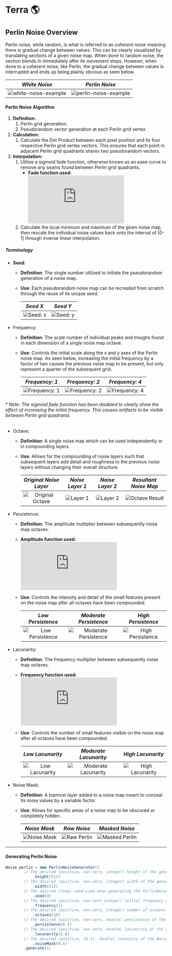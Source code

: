 # Terra :earth_americas:

## Perlin Noise Overview

Perlin noise, while random, is what is referred to as *coherent noise* meaning there is gradual change between values. This can be clearly visualized by translating sections of a given noise map. When done to random noise, the section blends in immediately after its movement stops. However, when done to a coherent noise, like Perlin, the gradual change between values is interrupted and ends up being plainly obvious as seen below.

|          *White Noise*           |          *Perlin Noise*           |
| :-----------------------: | :-----------------------: |
| ![white-noise-example][white-noise-example] | ![perlin-noise-example][perlin-noise-example] |

#### Perlin Noise Algorithm

1. **Definition:**
   1. Perlin grid generation.
   2. Pseudorandom vector generation at each Perlin grid vertex.
2. **Calculation:** 
   1. Calculate the Dot Product between each pixel position and its four respective Perlin grid vertex vectors. This ensures that each point in adjacent Perlin grid quadrants shares two pseudorandom vectors.
3. **Interpolation:**
   1. Utilize a sigmoid fade function, otherwise known as an ease curve to remove any seams found between Perlin grid quadrants.
      + **Fade function used:** ![Fade Function][fade-function]
   2. Calculate the local minimum and maximum of the given noise map, then rescale the individual noise values back onto the interval of [0-1] through inverse linear interpolation.
      ​

##### Terminology

+ **Seed**: 
  + **Definition**: The single number utilized to initiate the pseudorandom generation of a noise map.
  + **Use**: Each pseudorandom noise map can be recreated from scratch through the reuse of its unique seed.

    |          *Seed X*           |          *Seed Y*           |
    | :-----------------------: | :-----------------------: |
    | ![Seed: x][perlin-seed-x] | ![Seed: y][perlin-seed-y] |

+ Frequency: 
  + **Definition**: The scale number of individual peaks and troughs found in each dimension of a single noise map octave.
  + **Use**: Controls the initial scale along the x and y axes of the Perlin noise map. As seen below, increasing the initial frequency by a factor of two causes the previous noise map to be present, but only represent a quarter of the subsequent grid.

    |          *Frequency: 1*           |          *Frequency: 2*           | *Frequency: 4* |
    | :-----------------------: | :-----------------------: | :-----------------------: |
    | ![Frequency: 1][perlin-frequency-1] | ![Frequency: 2][perlin-frequency-2] | ![Frequency: 4][perlin-frequency-4] |

###### \* Note: The sigmoid fade function has been disabled to clearly show the effect of increasing the initial frequency. This causes artifacts to be visible between Perlin grid quadrants.

+ Octave:
  + **Definition**: A single noise map which can be used independently or in compounding layers.
  + **Use**: Allows for the compounding of noise layers such that subsequent layers add detail and roughness to the previous noise layers without changing their overall structure.

    | *Original Noise Layer*      | *Noise Layer 1*       | *Noise Layer 2* | *Resultant Noise Map* |
    | :-----------------------: | :-----------------------: | :-----------------------: | :-----------------------: |
    | ![Original Octave][octave-original] | ![Layer 1][octave-1] | ![Layer 2][octave-2] |  ![Octave Result][octave-result]|

+ Persistence:
  + **Definition**: The amplitude multiplier between subsequently noise map octaves.

  + **Amplitude function used:** ![Amplitude Function][amplitude-function]

  + **Use**: Controls the intensity and detail of the small features present on the noise map after all octaves have been compounded.

    | *Low Persistence*      | *Moderate Persistence*       | *High Persistence* |
    | :-----------------------: | :-----------------------: | :-----------------------: |
    | ![Low Persistence][persistence-low] | ![Moderate Persistence][persistence-moderate] | ![High Persistence][persistence-high] |

+ Lacunarity:
  + **Definition**: The frequency multiplier between subsequently noise map octaves.
  + **Frequency function used:** ![Frequency Function][frequency-function]
  + **Use**: Controls the number of small features visible on the noise map after all octaves have been compounded.

    | *Low Lacunarity* | *Moderate Lacunarity* | *High Lacunarity* |
    | :-----------------------: | :-----------------------: | :-----------------------: |
    | ![Low Lacunarity][lacunarity-low] | ![Moderate Lacunarity][lacunarity-moderate] | ![High Lacunarity][lacunarity-high] |

+ Noise Mask:
  + **Definition**: A topmost layer added to a noise map meant to conceal its noise values by a variable factor.
  + **Use**: Allows for specific areas of a noise map to be obscured or completely hidden.

    |          *Noise Mask*       |          *Raw Noise*       | *Masked Noise* |
    | :-----------------------: | :-----------------------: | :-----------------------: |
    | ![Noise Mask][noise-mask] | ![Raw Perlin][raw-perlin] | ![Masked Perlin][masked-perlin] |

-----
#### Generating Perlin Noise

```java
Noise perlin = new PerlinNoiseGenerator()
		// The desired (positive, non-zero, integer) height of the generated PerlinNoise object.
    		.height(512)
		// The desired (positive, non-zero, integer) width of the generated PerlinNoise object.
    		.width(512)
		// The desired (long) seed used when generating the PerlinNoise object.
    		.seed(0)
		// The desired (positive, non-zero integer) initial frequency of the generated PerlinNoise object.
    		.frequency(1)
		// The desired (positive, non-zero, integer) number of octaves present in the generated PerlinNoise object.
    		.octaves(10)
		// The desired (positive, non-zero, double) persistence of the generated PerlinNoise object.
    		.persistence(0.5)
		// The desired (positive, non-zero, double) lacunarity of the generated PerlinNoise object.
    		.lacunarity(2.8)
		// The desired (positive, [0-1], double) intensity of the NoiseMask being applied to the generated PerlinNoise object.
    		.noiseMask(0.5)
		.generate();
```

[white-noise-example]: https://i.imgur.com/kdvoLXs.gif "White Noise"
[perlin-noise-example]: https://i.imgur.com/ZIbyS0g.gif "Perlin Noise"

[fade-function]: http://latex.codecogs.com/gif.latex?f%28x%29%20%3D%206x%5E%7B5%7D%20-%2015x%5E%7B4%7D&amp;amp;amp;amp;amp;amp;amp;amp;amp;amp;amp;amp;amp;amp;plus;10x%5E%7B3%7D "Perlin Noise fade function LaTeX."

[perlin-seed-x]: https://i.imgur.com/B7FhPhV.png "Perlin Noise with seed X."
[perlin-seed-y]: https://i.imgur.com/oJhRLLx.png "Perlin Noise with seed Y."

[perlin-frequency-1]: https://i.imgur.com/MwjNCIh.png "Perlin Noise with frequency 1."
[perlin-frequency-2]: https://i.imgur.com/OuX2vRD.png "Perlin Noise with frequency 2."
[perlin-frequency-4]: https://i.imgur.com/nj7vxrf.png "Perlin Noise with frequency 4."

[octave-original]: https://i.imgur.com/SitIQgd.png "Original Perlin Noise."
[octave-1]: https://i.imgur.com/2UpSDMy.png "Perlin Noise Layer 1."
[octave-2]: https://i.imgur.com/OaMuuOo.png "Perlin Noise Layer 2."
[octave-result]: https://i.imgur.com/O4MkDFe.png "Resultant Perlin Noise after Octave compounding."

[persistence-low]: https://i.imgur.com/M6HKvDd.png "Low Persistence Perlin Noise."
[persistence-moderate]: https://i.imgur.com/kbPvufi.png "Moderate Persistence Perlin Noise."
[persistence-high]: https://i.imgur.com/n5LvPEV.png "High Persistence Perlin Noise."

[lacunarity-low]: https://i.imgur.com/94DskyS.png "Low Lacunarity Perlin Noise."
[lacunarity-moderate]: https://i.imgur.com/WnQSBM2.png "Moderate Lacunarity Perlin Noise."
[lacunarity-high]: https://i.imgur.com/94jQRU6.png "High Lacunarity Perlin Noise."

[amplitude-function]: http://latex.codecogs.com/gif.latex?amplitude%20%3D%20persistence%7B%5E%7B%28octaves%20-%201%29%7D%7D "Perlin Noise persistence function LaTeX."

[frequency-function]: http://latex.codecogs.com/gif.latex?frequency%20%3D%20%28initial%20frequency%29%20*%20lacunarity%7B%5E%7B%28octaves%20-%201%29%7D%7D "Perlin Noise frequency function LaTeX."

[noise-mask]: https://i.imgur.com/HgLPvlF.png "Raw Noise Mask."
[raw-perlin]: https://i.imgur.com/OXBXLNm.png "Perlin Noise with no Noise Mask."
[masked-perlin]: https://i.imgur.com/v9pjZlY.png "Perlin Noise with a Noise Mask."
